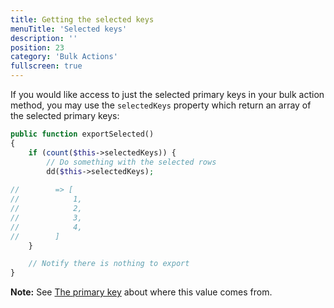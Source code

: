 ```yaml
---
title: Getting the selected keys
menuTitle: 'Selected keys'
description: ''
position: 23
category: 'Bulk Actions'
fullscreen: true
---
```


If you would like access to just the selected primary keys in your bulk action method, you may use the `selectedKeys` property which return an array of the selected primary keys:

```php
public function exportSelected()
{
    if (count($this->selectedKeys)) {
        // Do something with the selected rows
        dd($this->selectedKeys);
        
//        => [
//            1,
//            2,
//            3,
//            4,
//        ]   
    }

    // Notify there is nothing to export
}
```

**Note:** See [The primary key](usage/The-primary-key) about where this value comes from.
